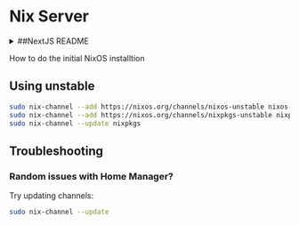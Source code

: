 # Nix Server

<details>
  <summary>##NextJS README</summary>
# Installation

How to do the initial NixOS installtion

## Setup boot drive

1. Partition drive

  ```sh
  sudo parted /dev/disk/by-id/nvme-CT1000P5PSSD8_2135313B98F0
  mklabel gpt
  mkpart ESP fat32 1MiB 512MiB
  mkpart primary 512MiB 100%
  set 1 esp on
  quit
  ```

2. Create a LUKS key
   TODO: is this the best way to generate a key? I don't think so.
   dd if=/dev/random of=./crypt-root-key.bin bs=1024 count=4

3. Setup LUKS
    a. sudo cryptsetup luksFormat --type=luks1 /dev/disk/by-id/nvme-CT1000P5PSSD8_2135313B98F0-part2
    b. sudo cryptsetup luksAddKey /dev/disk/by-id/nvme-CT1000P5PSSD8_2135313B98F0-part2 crypt-root-key.bin
    c. sudo cryptsetup luksOpen /dev/disk/by-id/nvme-CT1000P5PSSD8_2135313B98F0-part2 crypt-root -d crypt-root-key.bin
    d. TODO: backup LUKS header

4. Setup LVM
    a. sudo pvcreate /dev/mapper/crypt-root
    b. sudo vgcreate vg /dev/mapper/crypt-root
    c. sudo lvcreate --extents 85%VG --name root vg
    d. sudo lvcreate --extents 15%VG --name home vg

5. Create file systems
    a. sudo mkfs.fat -F 32 -n boot /dev/disk/by-id/nvme-CT1000P5PSSD8_2135313B98F0-part1
    b. sudo mkfs.ext4 -L root /dev/vg/root
    c. sudo mkfs.btrfs -L home /dev/vg/home

6. Mount file systems
    a. sudo mount /dev/vg/root /mnt
    b. sudo mkdir -p /mnt/boot/efi
    c. sudo mount /dev/disk/by-id/nvme-CT1000P5PSSD8_2135313B98F0-part1 /mnt/boot/efi
    d. sudo mkdir /mnt/home
    e. sudo mount /dev/vg/home /mnt/home

7. Copy / create the keys
    a. sudo mkdir -p /mnt/etc/secrets/initrd/
    b. sudo cp crypt-root-key.bin /mnt/etc/secrets/initrd/
    c. sudo chmod 000 /mnt/etc/secrets/initrd/*.bin
    d. sudo ssh-keygen -t ed25519 -N "" -f /mnt/etc/secrets/initrd/ssh_host_ed25519_key

8. mkpasswd -m sha-512 | sudo tee /mnt/etc/passwd-boog

9. sudo nixos-generate-config --root /mnt

10. reboot

## Recovering from a bad time

1. Boot into recovery environment.
2. sudo cryptsetup luksOpen /dev/disk/by-id/ata-Samsung_SSD_870_EVO_500GB_S62ANJ0NC40669A-part2 crypt-root
3. sudo vgscan
4. Continue from [Setup Boot Drive](#setup-boot-drive)'s "Mount file systems" step.

</details>

How to do the initial NixOS installtion

## Using unstable

```sh
sudo nix-channel --add https://nixos.org/channels/nixos-unstable nixos-unstable
sudo nix-channel --add https://nixos.org/channels/nixpkgs-unstable nixpkgs
sudo nix-channel --update nixpkgs
```

## Troubleshooting

### Random issues with Home Manager?

Try updating channels:

```sh
sudo nix-channel --update
```
